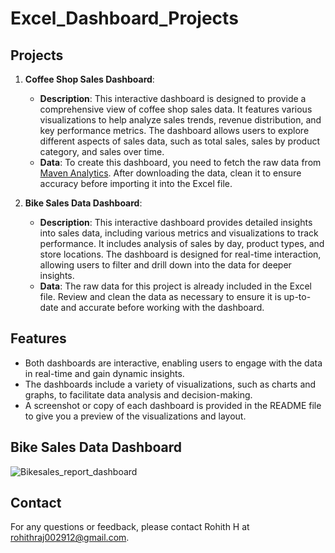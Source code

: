 # Excel_Dashboard_Projects


## Projects

1. **Coffee Shop Sales Dashboard**:
   - **Description**: This interactive dashboard is designed to provide a comprehensive view of coffee shop sales data. It features various visualizations to help analyze sales trends, revenue distribution, and key performance metrics. The dashboard allows users to explore different aspects of sales data, such as total sales, sales by product category, and sales over time.
   - **Data**: To create this dashboard, you need to fetch the raw data from [Maven Analytics](https://mavenanalytics.io/data-playground?page=3&pageSize=5). After downloading the data, clean it to ensure accuracy before importing it into the Excel file.

2. **Bike Sales Data Dashboard**:
   - **Description**: This interactive dashboard provides detailed insights into sales data, including various metrics and visualizations to track performance. It includes analysis of sales by day, product types, and store locations. The dashboard is designed for real-time interaction, allowing users to filter and drill down into the data for deeper insights.
   - **Data**: The raw data for this project is already included in the Excel file. Review and clean the data as necessary to ensure it is up-to-date and accurate before working with the dashboard.

## Features

- Both dashboards are interactive, enabling users to engage with the data in real-time and gain dynamic insights.
- The dashboards include a variety of visualizations, such as charts and graphs, to facilitate data analysis and decision-making.
- A screenshot or copy of each dashboard is provided in the README file to give you a preview of the visualizations and layout.

## Bike Sales Data Dashboard
![Bikesales_report_dashboard](https://github.com/user-attachments/assets/2f34e59b-134b-499a-b7cb-1a669ac0e7f5)

  
## Contact

For any questions or feedback, please contact Rohith H at rohithraj002912@gmail.com.

